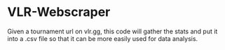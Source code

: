 # VLR-Webscraper
Given a tournament url on vlr.gg, this code will gather the stats and put it into a .csv file so that it can be more easily used for data analysis.

